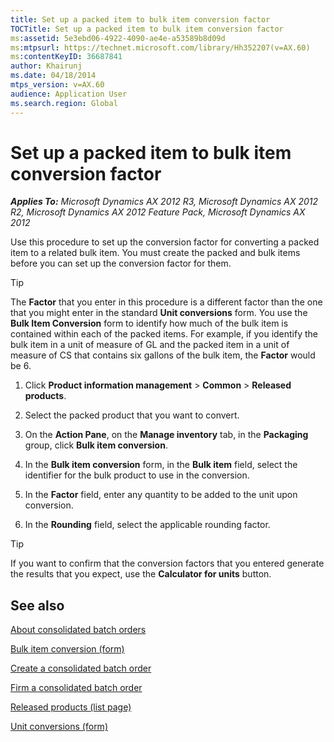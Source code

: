 ```yaml
---
title: Set up a packed item to bulk item conversion factor
TOCTitle: Set up a packed item to bulk item conversion factor
ms:assetid: 5e3ebd06-4922-4090-ae4e-a53589b8d09d
ms:mtpsurl: https://technet.microsoft.com/library/Hh352207(v=AX.60)
ms:contentKeyID: 36687841
author: Khairunj
ms.date: 04/18/2014
mtps_version: v=AX.60
audience: Application User
ms.search.region: Global
---
```


# Set up a packed item to bulk item conversion factor 


_**Applies To:** Microsoft Dynamics AX 2012 R3, Microsoft Dynamics AX 2012 R2, Microsoft Dynamics AX 2012 Feature Pack, Microsoft Dynamics AX 2012_

Use this procedure to set up the conversion factor for converting a packed item to a related bulk item. You must create the packed and bulk items before you can set up the conversion factor for them.


> [!TIP]
> <P>The <STRONG>Factor</STRONG> that you enter in this procedure is a different factor than the one that you might enter in the standard <STRONG>Unit conversions</STRONG> form. You use the <STRONG>Bulk Item Conversion</STRONG> form to identify how much of the bulk item is contained within each of the packed items. For example, if you identify the bulk item in a unit of measure of GL and the packed item in a unit of measure of CS that contains six gallons of the bulk item, the <STRONG>Factor</STRONG> would be 6.</P>



1.  Click **Product information management** \> **Common** \> **Released products**.

2.  Select the packed product that you want to convert.

3.  On the **Action Pane**, on the **Manage inventory** tab, in the **Packaging** group, click **Bulk item conversion**.

4.  In the **Bulk item conversion** form, in the **Bulk item** field, select the identifier for the bulk product to use in the conversion.

5.  In the **Factor** field, enter any quantity to be added to the unit upon conversion.

6.  In the **Rounding** field, select the applicable rounding factor.


> [!TIP]
> <P>If you want to confirm that the conversion factors that you entered generate the results that you expect, use the <STRONG>Calculator for units</STRONG> button.</P>



## See also

[About consolidated batch orders](about-consolidated-batch-orders.md)

[Bulk item conversion (form)](https://technet.microsoft.com/library/hh209242\(v=ax.60\))

[Create a consolidated batch order](create-a-consolidated-batch-order.md)

[Firm a consolidated batch order](firm-a-consolidated-batch-order.md)

[Released products (list page)](https://technet.microsoft.com/library/hh597154\(v=ax.60\))

[Unit conversions (form)](https://technet.microsoft.com/library/hh209285\(v=ax.60\))

  


